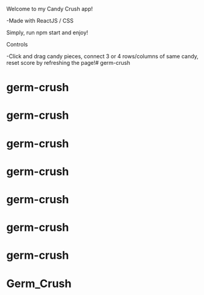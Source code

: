 Welcome to my Candy Crush app!

-Made with ReactJS / CSS

Simply, run npm start and enjoy!

Controls

-Click and drag candy pieces, connect 3 or 4 rows/columns of same candy, reset score by refreshing the page!# germ-crush
# germ-crush
# germ-crush
# germ-crush
# germ-crush
# germ-crush
# germ-crush
# germ-crush
# Germ_Crush

